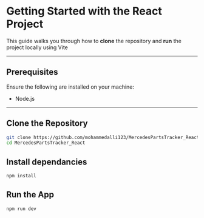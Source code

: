# Getting Started with the React Project

This guide walks you through how to **clone** the repository and **run** the project locally using Vite

---

## Prerequisites

Ensure the following are installed on your machine:

- Node.js

---

## Clone the Repository

```bash
git clone https://github.com/mohammedalli123/MercedesPartsTracker_React.git
cd MercedesPartsTracker_React  
```
## Install dependancies
```bash
npm install  
```

## Run the App
```bash
npm run dev  
```